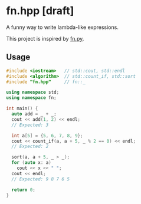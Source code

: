 # fn.hpp [draft]
A funny way to write lambda-like expressions.

This project is inspired by [fn.py](https://github.com/kachayev/fn.py).

## Usage

```cpp
#include <iostream>   // std::cout, std::endl
#include <algorithm>  // std::count_if, std::sort
#include "fn.hpp"     // fn::_

using namespace std;
using namespace fn;

int main() {
  auto add = _ + _;
  cout << add(1, 2) << endl;
  // Expected: 3

  int a[5] = {5, 6, 7, 8, 9};
  cout << count_if(a, a + 5, _ % 2 == 0) << endl;
  // Expected: 2

  sort(a, a + 5, _ > _);
  for (auto x: a)
    cout << x << " ";
  cout << endl;
  // Expected: 9 8 7 6 5

  return 0;
}
```
